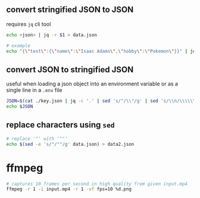 ## convert stringified JSON to JSON

requires `jq` cli tool

```bash
echo <json> | jq -r $1 > data.json
```

```bash
# example
echo "{\"test\":{\"name\":\"Isaac Adams\",\"hobby\":\"Pokemon\"}}" | jq -r $1 > data.json
```

## convert JSON to stringified JSON

useful when loading a json object into an environment variable or as a single line in a `.env` file

```bash
JSON=$(cat ./key.json | jq -c '.' | sed 's/"/\\"/g' | sed 's/\\n/\\\\\\\\n/g')
echo $JSON
```

## replace characters using `sed`

```bash
# replace '"' with '""'
echo $(sed -e 's/"/""/g' data.json) > data2.json
```


# ffmpeg

```bash
# captures 10 frames per second in high quality from given input.mp4
ffmpeg -r 1 -i input.mp4 -r 1 -vf fps=10 %d.png
```
